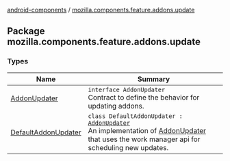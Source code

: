 [android-components](../index.md) / [mozilla.components.feature.addons.update](./index.md)

## Package mozilla.components.feature.addons.update

### Types

| Name | Summary |
|---|---|
| [AddonUpdater](-addon-updater/index.md) | `interface AddonUpdater`<br>Contract to define the behavior for updating addons. |
| [DefaultAddonUpdater](-default-addon-updater/index.md) | `class DefaultAddonUpdater : `[`AddonUpdater`](-addon-updater/index.md)<br>An implementation of [AddonUpdater](-addon-updater/index.md) that uses the work manager api for scheduling new updates. |

